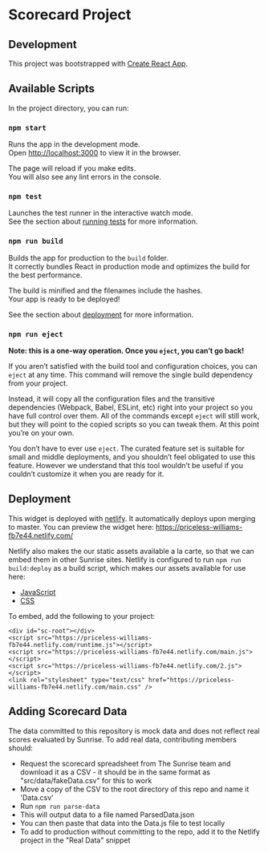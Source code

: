 # Scorecard Project

## Development

This project was bootstrapped with [Create React App](https://github.com/facebook/create-react-app).

## Available Scripts

In the project directory, you can run:

### `npm start`

Runs the app in the development mode.<br />
Open [http://localhost:3000](http://localhost:3000) to view it in the browser.

The page will reload if you make edits.<br />
You will also see any lint errors in the console.

### `npm test`

Launches the test runner in the interactive watch mode.<br />
See the section about [running tests](https://facebook.github.io/create-react-app/docs/running-tests) for more information.

### `npm run build`

Builds the app for production to the `build` folder.<br />
It correctly bundles React in production mode and optimizes the build for the best performance.

The build is minified and the filenames include the hashes.<br />
Your app is ready to be deployed!

See the section about [deployment](https://facebook.github.io/create-react-app/docs/deployment) for more information.

### `npm run eject`

**Note: this is a one-way operation. Once you `eject`, you can’t go back!**

If you aren’t satisfied with the build tool and configuration choices, you can `eject` at any time. This command will remove the single build dependency from your project.

Instead, it will copy all the configuration files and the transitive dependencies (Webpack, Babel, ESLint, etc) right into your project so you have full control over them. All of the commands except `eject` will still work, but they will point to the copied scripts so you can tweak them. At this point you’re on your own.

You don’t have to ever use `eject`. The curated feature set is suitable for small and middle deployments, and you shouldn’t feel obligated to use this feature. However we understand that this tool wouldn’t be useful if you couldn’t customize it when you are ready for it.

## Deployment

This widget is deployed with [netlify](https://www.netlify.com/). It automatically deploys upon merging to master. You can preview the widget here: https://priceless-williams-fb7e44.netlify.com/

Netlify also makes the our static assets available a la carte, so that we can embed them in other Sunrise sites. Netlify is configured to run `npm run build:deploy` as a build script, which makes our assets available for use here:
- [JavaScript](https://priceless-williams-fb7e44.netlify.com/main.js)
- [CSS](https://priceless-williams-fb7e44.netlify.com/main.css)

To embed, add the following to your project:
```
<div id="sc-root"></div>
<script src="https://priceless-williams-fb7e44.netlify.com/runtime.js"></script>
<script src="https://priceless-williams-fb7e44.netlify.com/main.js"></script>
<script src="https://priceless-williams-fb7e44.netlify.com/2.js"></script>
<link rel="stylesheet" type="text/css" href="https://priceless-williams-fb7e44.netlify.com/main.css" />
```

## Adding Scorecard Data
The data committed to this repository is mock data and does not reflect real scores evaluated by Sunrise. To add real data, contributing members should:
- Request the scorecard spreadsheet from The Sunrise team and download it as a CSV - it should be in the same format as "src/data/fakeData.csv" for this to work
- Move a copy of the CSV to the root directory of this repo and name it 'Data.csv'
- Run `npm run parse-data`
- This will output data to a file named ParsedData.json
- You can then paste that data into the Data.js file to test locally
- To add to production without committing to the repo, add it to the Netlify project in the "Real Data" snippet
